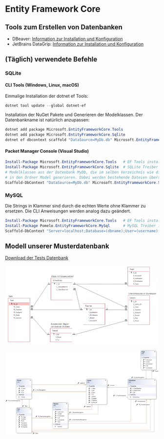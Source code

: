 # Entity Framework Core

## Tools zum Erstellen von Datenbanken

- DBeaver: [Information zur Installation und Konfiguration](Dbeaver.md)
- JetBrains DataGrip: [Information zur Installation und Konfiguration](DataGrip.md)

## (Täglich) verwendete Befehle

### SQLite

#### CLI Tools (Windows, Linux, macOS)

Einmalige Installation der dotnet ef Tools:

```powershell
dotnet tool update --global dotnet-ef
```

Installation der NuGet Pakete und Generieren der Modelklassen. Der Datenbankname ist natürlich 
anzupassen:

```powershell
dotnet add package Microsoft.EntityFrameworkCore.Tools
dotnet add package Microsoft.EntityFrameworkCore.Sqlite
dotnet ef dbcontext scaffold "DataSource=MyDb.db" Microsoft.EntityFrameworkCore.Sqlite --output-dir Model --use-database-names --force --data-annotations
```

#### Packet Manager Console (Visual Studio)

```powershell
Install-Package Microsoft.EntityFrameworkCore.Tools   # EF Tools installieren
Install-Package Microsoft.EntityFrameworkCore.Sqlite  # SQLite Treiber installieren
# Modelklassen aus der Datenbank MyDb, die im selben Verzeichnis wie die Solution liegt,
# in den Ordner Model generieren. Dabei werden bestehende Dateien überschrieben.
Scaffold-DbContext "DataSource=MyDb.db" Microsoft.EntityFrameworkCore.Sqlite -OutputDir Model -UseDatabaseNames -Force -DataAnnotations
```

### MySQL

Die Strings in Klammer sind durch die echten Werte ohne Klammer zu ersetzen. Die CLI Anweisungen
werden analog dazu geändert.

```powershell
Install-Package Microsoft.EntityFrameworkCore.Tools   # EF Tools installieren
Install-Package Pomelo.EntityFrameworkCore.MySql      # MySQL Treiber installieren
Scaffold-DbContext "Server=localhost;Database=(dbname);User=(username);Password=(password);TreatTinyAsBoolean=true;" "Pomelo.EntityFrameworkCore.MySql" -OutputDir Model -UseDatabaseNames -Force -DataAnnotations
```

## Modell unserer Musterdatenbank

[Download der Tests Datenbank](Tests.db)

![](images/er_diagram.png)

![](images/classdiagram.png)
